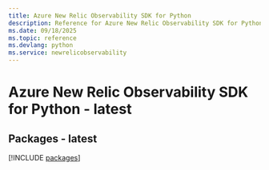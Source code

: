 ```yaml
---
title: Azure New Relic Observability SDK for Python
description: Reference for Azure New Relic Observability SDK for Python
ms.date: 09/18/2025
ms.topic: reference
ms.devlang: python
ms.service: newrelicobservability
---
```

# Azure New Relic Observability SDK for Python - latest
## Packages - latest
[!INCLUDE [packages](new-relic-observability-index.md)]